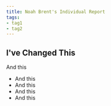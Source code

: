 ```yaml
---
title: Noah Brent's Individual Report
tags:
- tag1
- tag2
---
```


## I've Changed This

And this

- And this
- And this
- And this
- And this


